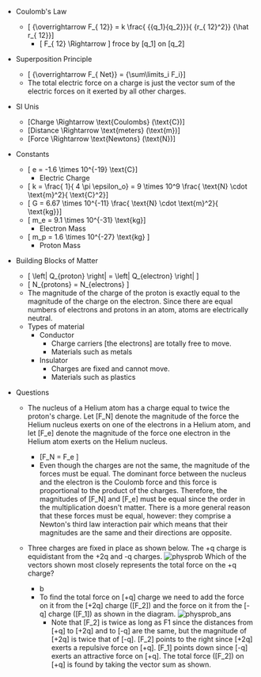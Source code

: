 * Coulomb's Law
  * \[ {\overrightarrow F_{ 12}} = k \frac{ {{q_1}{q_2}}}{ {r_{ 12}^2}} {\hat r_{ 12}}\]
     * \[ F_{ 12} \Rightarrow \] froce by \[q_1\] on \[q_2\]

* Superposition Principle
  * \[ {\overrightarrow F_{ Net}} = {\sum\limits_i F_i}\]
  * The total electric force on a charge is just the vector sum of the electric forces on it exerted by all other charges.

* SI Unis
  * \[Charge \Rightarrow \text{Coulombs} (\text{C})\] 
  * \[Distance \Rightarrow \text{meters} (\text{m})\] 
  * \[Force \Rightarrow \text{Newtons}  (\text{N})\] 
 
* Constants
  * \[ e = -1.6 \times 10^{-19} \text{C}\]
     * Electric Charge
  * \[ k = \frac{ 1}{ 4 \pi \epsilon_o} = 9 \times 10^9 \frac{ \text{N} \cdot \text{m}^2}{ \text{C}^2}\]
  * \[ G = 6.67 \times 10^{-11} \frac{ \text{N} \cdot \text{m}^2}{ \text{kg}}\]
  * \[ m_e = 9.1 \times 10^{-31} \text{kg}\]
     * Electron Mass
  * \[ m_p = 1.6 \times 10^{-27} \text{kg} \]
     * Proton Mass

* Building Blocks of Matter
  * \[ \left| Q_{proton} \right| = \left| Q_{electron} \right| \] 
  * \[ N_{protons} = N_{electrons} \]
  * The magnitude of the charge of the proton is exactly equal to the magnitude of the charge on the electron. Since there are equal numbers of electrons and protons in an atom, atoms are electrically neutral.
  * Types of material
     * Conductor
         * Charge carriers [the electrons] are totally free to move.
         * Materials such as metals
     * Insulator
         * Charges are fixed and cannot move.
         * Materials such as plastics

* Questions
  * The nucleus of a Helium atom has a charge equal to twice the proton's charge. Let \[F_N\] denote the magnitude of the force the Helium nucleus exerts on one of the electrons in a Helium atom, and let \[F_e\] denote the magnitude of the force one electron in the Helium atom exerts on the Helium nucleus.
     * \[F_N = F_e \]
     * Even though the charges are not the same, the magnitude of the forces must be equal. The dominant force between the nucleus and the electron is the Coulomb force and this force is proportional to the product of the charges. Therefore, the magnitudes of \[F_N\] and \[F_e\] must be equal since the order in the multiplication doesn't matter.
There is a more general reason that these forces must be equal, however: they comprise a Newton's third law interaction pair which means that their magnitudes are the same and their directions are opposite.


  * Three charges are fixed in place as shown below. The +q charge is equidistant from the +2q and -q charges. ![physprob](https://dl.dropbox.com/u/11444220/00/Screen%20Shot%202012-06-10%20at%209.55.16%20PM.png) Which of the vectors shown most closely represents the total force on the +q charge?
     * b
     * To find the total force on \[+q\] charge we need to add the force on it from the \[+2q\] charge (\[F_2\]) and the force on it from the \[-q\] charge (\[F_1\]) as shown in the diagram. ![physprob_ans](https://dl.dropbox.com/u/11444220/00/Screen%20Shot%202012-06-10%20at%209.55.27%20PM.png)
        * Note that \[F_2\] is twice as long as F1 since the distances from \[+q\] to \[+2q\] and to \[-q\] are the same, but the magnitude of \[+2q\] is twice that of \[-q\]. \[F_2\] points to the right since \[+2q\] exerts a repulsive force on \[+q\]. \[F_1\] points down since \[-q\] exerts an attractive force on \[+q\]. The total force (\[F_2\]) on \[+q\] is found by taking the vector sum as shown.

